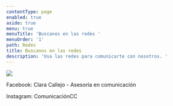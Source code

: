 ```yaml
---
contentType: page
enabled: true
aside: true
menu: true
menuTitle: 'Buscanos en las redes '
menuOrder: '1'
path: Redes
title: Buscanos en las redes
description: 'Usa las redes para comunicarte con nosotros. '
---
```

![](/assets/copia-de-cc-3-.png)

Facebook: Clara Callejo - Asesoría en comunicación 

Instagram: ComunicaciónCC
